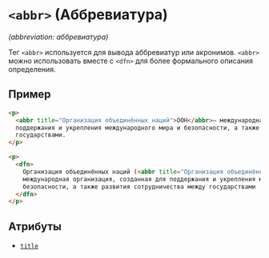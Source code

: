 # `<abbr>` (Aббревиатура)

_(abbreviation: аббревиатура)_

Тег `<abbr>` используется для вывода аббревиатур или акронимов.
`<abbr>` можно использовать вместе с `<dfn>` для более формального описания определения.

## Пример

```html
<p>
  <abbr title="Организация объединённых наций">ООН</abbr>— международная организация, созданная для
  поддержания и укрепления международного мира и безопасности, а также развития сотрудничества между
  государствами.
</p>

<p>
  <dfn>
    Организация объединённых наций (<abbr title="Организация объединённых наций">ООН</abbr>) —
    международная организация, созданная для поддержания и укрепления международного мира и
    безопасности, а также развития сотрудничества между государствами
  </dfn>
</p>
```

## Атрибуты

- [`title`](<../ATTRIBUTES/title (РАСШИФРОВКА АББРЕВИАТУРЫ).md>)
